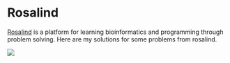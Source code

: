 # Rosalind
[Rosalind](http://rosalind.info/problems/locations/) is a platform for learning bioinformatics and programming through problem solving. Here are my solutions for some problems from rosalind.

![](http://rosalind.info/static/img/logo.png?v=1560257990)


